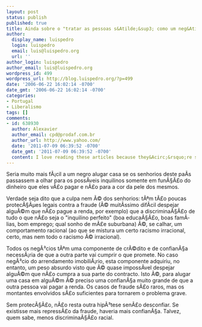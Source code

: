 ```yaml
---
layout: post
status: publish
published: true
title: Ainda sobre o "tratar as pessoas s&Atilde;&sup3; como um neg&Atilde;&sup3;cio"
author:
  display_name: luispedro
  login: luispedro
  email: luis@luispedro.org
  url: ''
author_login: luispedro
author_email: luis@luispedro.org
wordpress_id: 499
wordpress_url: http://blog.luispedro.org/?p=499
date: '2006-06-22 16:02:14 -0700'
date_gmt: '2006-06-22 16:02:14 -0700'
categories:
- Portugal
- Liberalismo
tags: []
comments:
- id: 638930
  author: Alexavier
  author_email: cpd@prodaf.com.br
  author_url: http://www.yahoo.com/
  date: '2011-07-09 06:39:52 -0700'
  date_gmt: '2011-07-09 06:39:52 -0700'
  content: I love reading these articles because they&Acirc;&rsquo;re short but inofmrative.
---
```

<p>Seria muito mais f&Atilde;&iexcl;cil a um negro alugar casa se os senhorios deste pa&Atilde;&shy;s passassem a olhar para os poss&Atilde;&shy;veis inquilinos somente em fun&Atilde;&sect;&Atilde;&pound;o do dinheiro que eles v&Atilde;&pound;o pagar e n&Atilde;&pound;o para a cor da pele dos mesmos.</p>
<p>Verdade seja dito que a culpa nem &Atilde;&copy; dos senhorios: t&Atilde;&ordf;m t&Atilde;&pound;o poucas protec&Atilde;&sect;&Atilde;&micro;es legais contra a fraude (&Atilde;&copy; muit&Atilde;&shy;ssimo dif&Atilde;&shy;cil despejar algu&Atilde;&copy;m que n&Atilde;&pound;o pague a renda, por exemplo) que a discrimina&Atilde;&sect;&Atilde;&pound;o de tudo o que n&Atilde;&pound;o seja o "inquilino perfeito" (boa educa&Atilde;&sect;&Atilde;&pound;o, boas fam&Atilde;&shy;lias, bom emprego; qual sonho de m&Atilde;&pound;e suburbana) &Atilde;&copy;, se calhar, um comportamento racional (ao que se mistura um certo racismo irracional, certo, mas nem todo o racismo &Atilde;&copy; irracional).</p>
<p>Todos os neg&Atilde;&sup3;cios t&Atilde;&ordf;m uma componente de cr&Atilde;&copy;dito e de confian&Atilde;&sect;a necess&Atilde;&iexcl;ria de que a outra parte vai cumprir o que promete. No caso neg&Atilde;&sup3;cio do arrendamento imobili&Atilde;&iexcl;rio, esta componente adquiriu, no entanto, um peso absurdo visto que &Atilde;&copy; quase imposs&Atilde;&shy;vel despejar algu&Atilde;&copy;m que n&Atilde;&pound;o cumpra a sua parte do contracto. Isto &Atilde;&copy;, para alugar uma casa em algu&Atilde;&copy;m &Atilde;&copy; preciso uma confian&Atilde;&sect;a muito grande de que a outra pessoa vai pagar a renda. Os casos de fraude s&Atilde;&pound;o raros, mas os montantes envolvidos s&Atilde;&pound;o suficientes para tornarem o problema grave.</p>
<p>Sem protec&Atilde;&sect;&Atilde;&pound;o, n&Atilde;&pound;o resta outra hip&Atilde;&sup3;tese sen&Atilde;&pound;o desconfiar. Se existisse mais repress&Atilde;&pound;o da fraude, haveria mais confian&Atilde;&sect;a. Talvez, quem sabe, menos discrimina&Atilde;&sect;&Atilde;&pound;o racial.</p>

